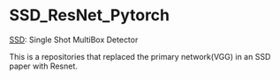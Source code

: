 # SSD_ResNet_Pytorch
[SSD](https://arxiv.org/pdf/1512.02325.pdf): Single Shot MultiBox Detector

This is a repositories that replaced the primary network(VGG) in an SSD paper with Resnet.
